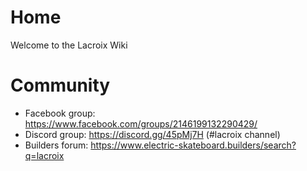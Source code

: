# Home
Welcome to the Lacroix Wiki

# Community

- Facebook group: https://www.facebook.com/groups/2146199132290429/
- Discord group: https://discord.gg/45pMj7H (#lacroix channel)
- Builders forum: https://www.electric-skateboard.builders/search?q=lacroix
